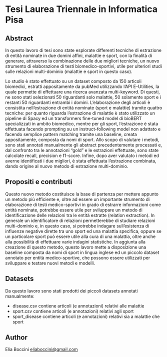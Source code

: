 # Tesi Laurea Triennale in Informatica Pisa

## Abstract

In questo lavoro di tesi sono state esplorate differenti tecniche di estrazione di entità nominate
in due domini affini, malattie e sport, con la finalità di generare, attraverso la
combinazione delle due migliori tecniche, un nuovo strumento di elaborazione di testi
biomedico-sportivi, utile per ulteriori studi sulle relazioni multi-dominio (malattie e sport
in questo caso).

Lo studio è stato effettuato su un dataset composto da 150 articoli biomedici, estratti appositamente
da pubMed utilizzando l’API E-Utilities, la quale permette di effettuare una
ricerca avanzata multi-keyword. Di questi, ne sono stati selezionati 50 riguardanti solo
malattie, 50 solamente sport e i restanti 50 riguardanti entrambi i domini.
L’elaborazione degli articoli è consistita nell’estrazione di entità nominate (sport e malattie)
tramite quattro tecniche: per quanto riguarda l’estrazione di malattie è stato utilizzato
un pipeline di Spacy ed un transformers fine-tuned model di bioBERT specializzati
in ambito biomedico, mentre per gli sport, l’estrazione è stata effettuata facendo prompting
su un instruct-following model non adattato e facendo semplice pattern matching tramite
una baseline, creata appositamente, composta da nomi di sport.
Allo scopo di valutare i metodi, sono stati annotati manualmente gli abstract precedentemente
processati e, dal confronto tra le annotazioni “gold” e le estrazioni effettuate, sono
state calcolate recall, precision e f1-score. Infine, dopo aver valutato i metodi ed averne
identificati i due migliori, è stata effettuata l’estrazione combinata, dando origine al nuovo
metodo di estrazione multi-dominio.

## Propositi e contributi

Questo nuovo metodo costituisce la base di partenza per mettere appunto un metodo più efficiente
e, oltre ad essere un importante strumento di elaborazione di testi medico-sportivi in grado
di estrarre informazioni come entità nominate, potrebbe essere utile per sviluppare un metodo di
identificazione delle relazioni tra le entità estratte (relation extraction).
In generale un identificatore di relazioni permetterebbe di studiare relazioni multi-dominio e, in
questo caso, si potrebbe indagare sull’esistenza di influenze negative dirette tra uno sport ed una
malattia specifica, oppure se un particolare sport può essere utile alla cura di una malattia, oltre
anche alla possibilità di effettuare varie indagini statistiche.
In aggiunta alla creazione di questo metodo, questo lavoro mette a disposizione una baseline composta
da nomi di sport in lingua inglese ed un piccolo dataset annotato per entità medico-sportive,
che possono essere utilizzati per sviluppare e testare nuovi metodi e modelli.


## Datasets

Da questo lavoro sono stati prodotti dei piccoli datasets annotati manualmente:
  - disease.csv contiene articoli (e annotazioni) relativi alle malattie
  - sport.csv contiene articoli (e annotazioni) relativi agli sport
  - sport_disease contiene articoli (e annotazioni) relativi sia a malattie che sport

## Author
Elia Boccini eliaboccini@gmail.com
